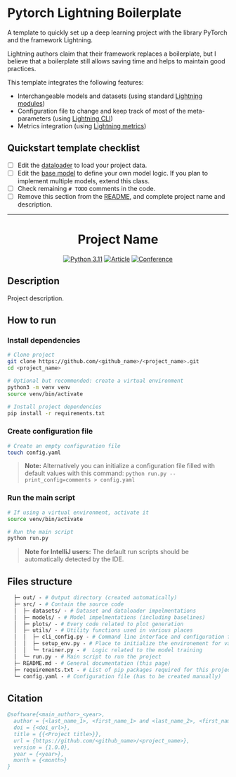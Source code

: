 # Pytorch Lightning Boilerplate

A template to quickly set up a deep learning project with the library PyTorch and the framework Lightning.

Lightning authors claim that their framework replaces a boilerplate,
but I believe that a boilerplate still allows saving time and helps to maintain good practices.

This template integrates the following features:

* Interchangeable models and datasets (using standard [Lightning modules](https://pytorch-lightning.readthedocs.io/en/stable/common/lightning_module.html))
* Configuration file to change and keep track of most of the meta-parameters (using [Lightning CLI](https://pytorch-lightning.readthedocs.io/en/stable/common/hyperparameters.html))
* Metrics integration (using [Lightning metrics](https://pytorch-lightning.readthedocs.io/en/stable/extensions/metrics.html))

## Quickstart template checklist

- [ ] Edit the [dataloader](src/datasets/project_dataset.py) to load your project data.
- [ ] Edit the [base model](src/models/base_model.py) to define your own model logic. If you plan to implement multiple
  models, extend this class.
- [ ] Check remaining `# TODO` comments in the code.
- [ ] Remove this section from the [README](README.md), and complete project name and description.

---

[//]: # (TODO: Remove section above)
<div align="center">

# Project Name

[//]: # (TODO: Set up badges with https://shields.io/)
[![Python 3.11](https://img.shields.io/badge/Python-3.11-informational)](https://docs.python.org/3/whatsnew/3.11.html)
[![Article](https://img.shields.io/badge/Article-doi.xxx-success)](https://www.doi.org/)
[![Conference](https://img.shields.io/badge/Conference-doi.xxx-success)](https://www.doi.org/)

</div>

## Description

[//]: # (TODO: Add a description of the project)
Project description.

## How to run

### Install dependencies

```bash
# Clone project
git clone https://github.com/<github_name>/<project_name>.git
cd <project_name>

# Optional but recommended: create a virtual environment
python3 -m venv venv
source venv/bin/activate

# Install project dependencies
pip install -r requirements.txt
 ```   

### Create configuration file

```bash
# Create an empty configuration file
touch config.yaml
```

> **Note:**
> Alternatively you can initialize a configuration file filled with default values with this
> command: `python run.py --print_config=comments > config.yaml`

### Run the main script

 ```bash
# If using a virtual environment, activate it
source venv/bin/activate

# Run the main script
python run.py
```

> **Note for IntelliJ users:**
> The default run scripts should be automatically detected by the IDE.

## Files structure

```graphql
  ├─ out/ - # Output directory (created automatically)
  ├─ src/ - # Contain the source code
  │  ├─ datasets/ - # Dataset and dataloader impelmentations
  │  ├─ models/ - # Model impelmentations (including baselines)
  │  ├─ plots/ - # Every code related to plot generation
  │  ├─ utils/ - # Utility functions used in various places
  │  │  ├─ cli_config.py - # Command line interface and configuration file handling
  │  │  ├─ setup_env.py - # Place to initialize the environement for various components
  │  │  └─ trainer.py - #  Logic related to the model training
  │  └─ run.py - # Main script to run the project
  ├─ README.md - # General documentation (this page)
  ├─ requirements.txt - # List of pip packages required for this project
  └─ config.yaml - # Configuration file (has to be created manually)
```

## Citation

[//]: # (TODO: Add citation information and/or create a CITATION.cff file, see https://docs.github.com/en/repositories/managing-your-repositorys-settings-and-features/customizing-your-repository/about-citation-files)

```bibtex
@software{<main_author>_<year>,
  author = {<last_name_1>, <first_name_1> and <last_name_2>, <first_name_2>},
  doi = {<doi_url>},
  title = {{<Project title>}},
  url = {https://github.com/<github_name>/<project_name>},
  version = {1.0.0},
  year = {<year>},
  month = {<month>}
}
```